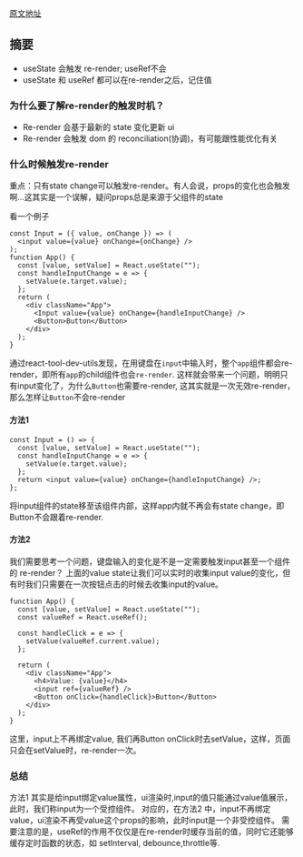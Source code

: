 
[原文地址](https://www.codebeast.dev/usestate-vs-useref-re-render-or-not/#tldr)

## 摘要
- useState 会触发 re-render; useRef不会
- useState 和 useRef 都可以在re-render之后，记住值

### 为什么要了解re-render的触发时机？
- Re-render 会基于最新的 state 变化更新 ui
- Re-render 会触发 dom 的 reconciliation(协调)，有可能跟性能优化有关

### 什么时候触发re-render
重点：只有state change可以触发re-render。有人会说，props的变化也会触发啊...这其实是一个误解，疑问props总是来源于父组件的state

看一个例子
```JSX
const Input = ({ value, onChange }) => (
  <input value={value} onChange={onChange} />
);
function App() {
  const [value, setValue] = React.useState("");
  const handleInputChange = e => {
    setValue(e.target.value);
  };
  return (
    <div className="App">
      <Input value={value} onChange={handleInputChange} />
      <Button>Button</Button>
    </div>
  );
}
```
通过react-tool-dev-utils发现，在用键盘在`input`中输入时，整个`app`组件都会re-render，即所有`app`的child组件也会`re-render`.
这样就会带来一个问题，明明只有input变化了，为什么`Button`也需要re-render, 这其实就是一次无效re-render，那么怎样让`Button`不会re-render

#### 方法1
```JSX
const Input = () => {
  const [value, setValue] = React.useState("");
  const handleInputChange = e => {
    setValue(e.target.value);
  };
  return <input value={value} onChange={handleInputChange} />;
};
```
将input组件的state移至该组件内部，这样app内就不再会有state change，即Button不会跟着re-render.

#### 方法2
我们需要思考一个问题，键盘输入的变化是不是一定需要触发input甚至一个组件的 re-render？
上面的value state让我们可以实时的收集input value的变化，但有时我们只需要在一次按钮点击的时候去收集input的value。

```JSX
function App() {
  const [value, setValue] = React.useState("");
  const valueRef = React.useRef();

  const handleClick = e => {
    setValue(valueRef.current.value);
  };

  return (
    <div className="App">
      <h4>Value: {value}</h4>
      <input ref={valueRef} />
      <Button onClick={handleClick}>Button</Button>
    </div>
  );
}
```
这里，input上不再绑定value, 我们再Button onClick时去setValue，这样，页面只会在setValue时，re-render一次。

### 总结
方法1 其实是给input绑定value属性，ui渲染时,input的值只能通过value值展示，此时，我们称input为一个受控组件。
对应的，在方法2 中，input不再绑定value，ui渲染不再受value这个props的影响，此时input是一个非受控组件。
需要注意的是，useRef的作用不仅仅是在re-render时缓存当前的值，同时它还能够缓存定时函数的状态，如 setInterval, debounce,throttle等.


